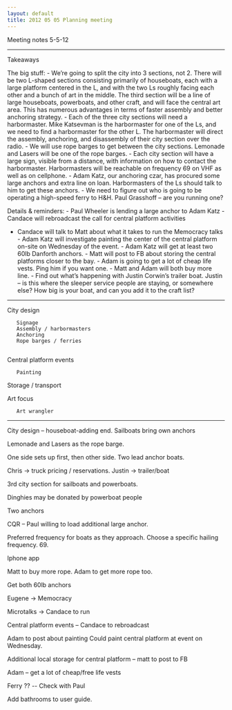 ```yaml
---
layout: default
title: 2012 05 05 Planning meeting
---
```


Meeting notes 5-5-12

* * * * *

Takeaways

The big stuff: - We’re going to split the city into 3 sections, not 2.
There will be two L-shaped sections consisting primarily of houseboats,
each with a large platform centered in the L, and with the two Ls
roughly facing each other and a bunch of art in the middle. The third
section will be a line of large houseboats, powerboats, and other craft,
and will face the central art area. This has numerous advantages in
terms of faster assembly and better anchoring strategy. - Each of the
three city sections will need a harbormaster. Mike Katsevman is the
harbormaster for one of the Ls, and we need to find a harbormaster for
the other L. The harbormaster will direct the assembly, anchoring, and
disassembly of their city section over the radio. - We will use rope
barges to get between the city sections. Lemonade and Lasers will be one
of the rope barges. - Each city section will have a large sign, visible
from a distance, with information on how to contact the harbormaster.
Harbormasters will be reachable on frequency 69 on VHF as well as on
cellphone. - Adam Katz, our anchoring czar, has procured some large
anchors and extra line on loan. Harbormasters of the Ls should talk to
him to get these anchors. - We need to figure out who is going to be
operating a high-speed ferry to H&H. Paul Grasshoff – are you running
one?

Details & reminders: - Paul Wheeler is lending a large anchor to Adam
Katz - Candace will rebroadcast the call for central platform activities
- Candace will talk to Matt about what it takes to run the Memocracy
talks - Adam Katz will investigate painting the center of the central
platform on-site on Wednesday of the event. - Adam Katz will get at
least two 60lb Danforth anchors. - Matt will post to FB about storing
the central platforms closer to the bay. - Adam is going to get a lot of
cheap life vests. Ping him if you want one. - Matt and Adam will both
buy more line. - Find out what’s happening with Justin Corwin’s trailer
boat. Justin – is this where the sleeper service people are staying, or
somewhere else? How big is your boat, and can you add it to the craft
list?

* * * * *

City design

`   Signage`\
`   Assembly / harbormasters`\
`   Anchoring`\
`   Rope barges / ferries`\
`   `

Central platform events

`   Painting`

Storage / transport

Art focus

`   Art wrangler`

* * * * *

City design – houseboat-adding end. Sailboats bring own anchors

Lemonade and Lasers as the rope barge.

One side sets up first, then other side. Two lead anchor boats.

Chris -\> truck pricing / reservations. Justin -\> trailer/boat

3rd city section for sailboats and powerboats.

Dinghies may be donated by powerboat people

Two anchors

CQR – Paul willing to load additional large anchor.

Preferred frequency for boats as they approach. Choose a specific
hailing frequency. 69.

Iphone app

Matt to buy more rope. Adam to get more rope too.

Get both 60lb anchors

Eugene -\> Memocracy

Microtalks -\> Candace to run

Central platform events – Candace to rebroadcast

Adam to post about painting Could paint central platform at event on
Wednesday.

Additional local storage for central platform – matt to post to FB

Adam – get a lot of cheap/free life vests

Ferry ?? -- Check with Paul

Add bathrooms to user guide.
